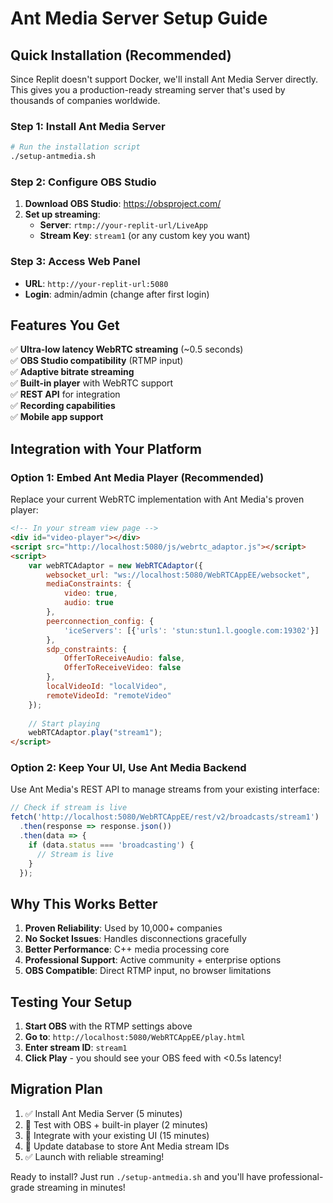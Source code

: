 # Ant Media Server Setup Guide

## Quick Installation (Recommended)

Since Replit doesn't support Docker, we'll install Ant Media Server directly. This gives you a production-ready streaming server that's used by thousands of companies worldwide.

### Step 1: Install Ant Media Server

```bash
# Run the installation script
./setup-antmedia.sh
```

### Step 2: Configure OBS Studio

1. **Download OBS Studio**: https://obsproject.com/
2. **Set up streaming**:
   - **Server**: `rtmp://your-replit-url/LiveApp`
   - **Stream Key**: `stream1` (or any custom key you want)

### Step 3: Access Web Panel

- **URL**: `http://your-replit-url:5080`
- **Login**: admin/admin (change after first login)

## Features You Get

✅ **Ultra-low latency WebRTC streaming** (~0.5 seconds)  
✅ **OBS Studio compatibility** (RTMP input)  
✅ **Adaptive bitrate streaming**  
✅ **Built-in player** with WebRTC support  
✅ **REST API** for integration  
✅ **Recording capabilities**  
✅ **Mobile app support**  

## Integration with Your Platform

### Option 1: Embed Ant Media Player (Recommended)

Replace your current WebRTC implementation with Ant Media's proven player:

```html
<!-- In your stream view page -->
<div id="video-player"></div>
<script src="http://localhost:5080/js/webrtc_adaptor.js"></script>
<script>
    var webRTCAdaptor = new WebRTCAdaptor({
        websocket_url: "ws://localhost:5080/WebRTCAppEE/websocket",
        mediaConstraints: {
            video: true,
            audio: true
        },
        peerconnection_config: {
            'iceServers': [{'urls': 'stun:stun1.l.google.com:19302'}]
        },
        sdp_constraints: {
            OfferToReceiveAudio: false,
            OfferToReceiveVideo: false
        },
        localVideoId: "localVideo",
        remoteVideoId: "remoteVideo"
    });
    
    // Start playing
    webRTCAdaptor.play("stream1");
</script>
```

### Option 2: Keep Your UI, Use Ant Media Backend

Use Ant Media's REST API to manage streams from your existing interface:

```javascript
// Check if stream is live
fetch('http://localhost:5080/WebRTCAppEE/rest/v2/broadcasts/stream1')
  .then(response => response.json())
  .then(data => {
    if (data.status === 'broadcasting') {
      // Stream is live
    }
  });
```

## Why This Works Better

1. **Proven Reliability**: Used by 10,000+ companies
2. **No Socket Issues**: Handles disconnections gracefully  
3. **Better Performance**: C++ media processing core
4. **Professional Support**: Active community + enterprise options
5. **OBS Compatible**: Direct RTMP input, no browser limitations

## Testing Your Setup

1. **Start OBS** with the RTMP settings above
2. **Go to**: `http://localhost:5080/WebRTCAppEE/play.html`
3. **Enter stream ID**: `stream1`
4. **Click Play** - you should see your OBS feed with <0.5s latency!

## Migration Plan

1. ✅ Install Ant Media Server (5 minutes)
2. 🔄 Test with OBS + built-in player (2 minutes)
3. 🔄 Integrate with your existing UI (15 minutes)
4. 🔄 Update database to store Ant Media stream IDs
5. ✅ Launch with reliable streaming!

Ready to install? Just run `./setup-antmedia.sh` and you'll have professional-grade streaming in minutes!